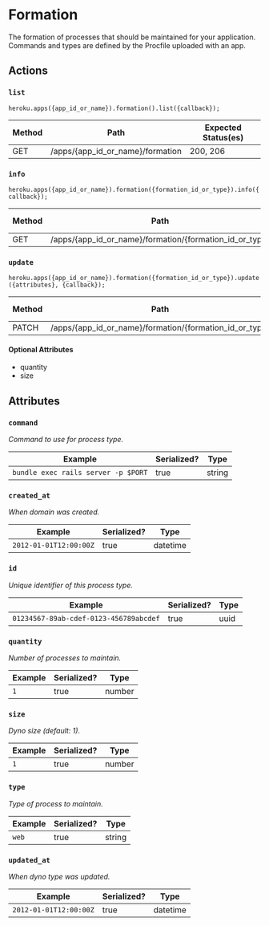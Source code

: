 # Formation

The formation of processes that should be maintained for your application. Commands and types are defined by the Procfile uploaded with an app.

## Actions

### `list`

`heroku.apps({app_id_or_name}).formation().list({callback});`

Method | Path | Expected Status(es)
--- | --- | ---
GET | /apps/{app_id_or_name}/formation | 200, 206

### `info`

`heroku.apps({app_id_or_name}).formation({formation_id_or_type}).info({callback});`

Method | Path | Expected Status(es)
--- | --- | ---
GET | /apps/{app_id_or_name}/formation/{formation_id_or_type} | 200

### `update`

`heroku.apps({app_id_or_name}).formation({formation_id_or_type}).update({attributes}, {callback});`

Method | Path | Expected Status(es)
--- | --- | ---
PATCH | /apps/{app_id_or_name}/formation/{formation_id_or_type} | 200

#### Optional Attributes

- quantity
- size


## Attributes

### `command`

*Command to use for process type.*

Example | Serialized? | Type
--- | --- | ---
`bundle exec rails server -p $PORT` | true | string

### `created_at`

*When domain was created.*

Example | Serialized? | Type
--- | --- | ---
`2012-01-01T12:00:00Z` | true | datetime

### `id`

*Unique identifier of this process type.*

Example | Serialized? | Type
--- | --- | ---
`01234567-89ab-cdef-0123-456789abcdef` | true | uuid

### `quantity`

*Number of processes to maintain.*

Example | Serialized? | Type
--- | --- | ---
`1` | true | number

### `size`

*Dyno size (default: 1).*

Example | Serialized? | Type
--- | --- | ---
`1` | true | number

### `type`

*Type of process to maintain.*

Example | Serialized? | Type
--- | --- | ---
`web` | true | string

### `updated_at`

*When dyno type was updated.*

Example | Serialized? | Type
--- | --- | ---
`2012-01-01T12:00:00Z` | true | datetime

